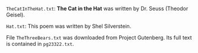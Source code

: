 `TheCatInTheHat.txt`: **The Cat in the Hat** was written by Dr. Seuss
(Theodor Geisel).

`Hat.txt`: This poem was written by Shel Silverstein.

File `TheThreeBears.txt` was downloaded from Project Gutenberg.  Its full
text is contained in `pg23322.txt`.
